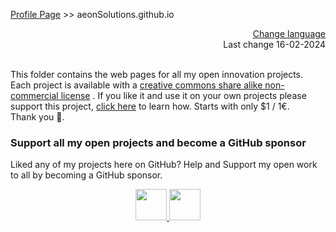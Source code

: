 [Profile Page](https://github.com/aeonSolutions)  >> aeonSolutions.github.io

<div align="right">
 <a href="https://github-com.translate.goog/aeonSolutions/aeonSolutions.github.io?_x_tr_sl=en&_x_tr_tl=nl&_x_tr_hl=en&_x_tr_pto=wapp">Change language</a>  <br>
Last change 16-02-2024
</div>

<br>

This folder contains the web pages for all my open innovation projects. Each project is available with a [creative commons share alike non-commercial license](https://creativecommons.org/licenses/by-nc-sa/4.0/deed.en) . If you like it and use it on your own projects please support this project, [click here](https://github.com/sponsors/aeonSolutions) to learn how. Starts with only $1 / 1€.<br> Thank you 🙏. 

### Support all my open projects and become a GitHub sponsor  
Liked any of my projects here on GitHub? Help and Support my open work to all by becoming a GitHub sponsor.

<p align="center">
    <a href="https://github.com/aeonSolutions/PCB-Prototyping-Catalogue/blob/main/become_a_sponsor/aeonlabs-github-sponsorship-agreement.docx">
        <img height="50" src="https://github.com/aeonSolutions/PCB-Prototyping-Catalogue/blob/main/media/want_to_become_a_sponsor.png">
    </a>
    <a href="https://github.com/sponsors/aeonSolutions">
        <img height="50" src="https://github.com/aeonSolutions/PCB-Prototyping-Catalogue/blob/main/media/become_a_github_sponsor.png">
    </a>
</p>

# 
